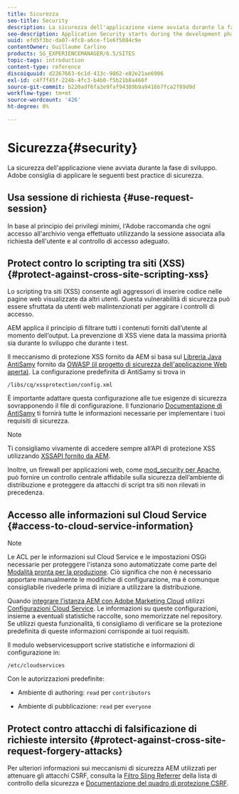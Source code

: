 ```yaml
---
title: Sicurezza
seo-title: Security
description: La sicurezza dell'applicazione viene avviata durante la fase di sviluppo
seo-description: Application Security starts during the development phase
uuid: efd5f3bc-da07-4fc8-a6ce-f1e6f5084c9e
contentOwner: Guillaume Carlino
products: SG_EXPERIENCEMANAGER/6.5/SITES
topic-tags: introduction
content-type: reference
discoiquuid: d2267663-6c1d-413c-9862-e82e21ae6906
exl-id: c4f7f45f-224b-4fc3-b4b0-f5b21b8a466f
source-git-commit: b220adf6fa3e9faf94389b9a9416b7fca2f89d9d
workflow-type: tm+mt
source-wordcount: '426'
ht-degree: 0%

---
```


# Sicurezza{#security}

La sicurezza dell&#39;applicazione viene avviata durante la fase di sviluppo. Adobe consiglia di applicare le seguenti best practice di sicurezza.

## Usa sessione di richiesta {#use-request-session}

In base al principio dei privilegi minimi, l&#39;Adobe raccomanda che ogni accesso all&#39;archivio venga effettuato utilizzando la sessione associata alla richiesta dell&#39;utente e al controllo di accesso adeguato.

## Protect contro lo scripting tra siti (XSS) {#protect-against-cross-site-scripting-xss}

Lo scripting tra siti (XSS) consente agli aggressori di inserire codice nelle pagine web visualizzate da altri utenti. Questa vulnerabilità di sicurezza può essere sfruttata da utenti web malintenzionati per aggirare i controlli di accesso.

AEM applica il principio di filtrare tutti i contenuti forniti dall’utente al momento dell’output. La prevenzione di XSS viene data la massima priorità sia durante lo sviluppo che durante i test.

Il meccanismo di protezione XSS fornito da AEM si basa sul [Libreria Java AntiSamy](https://www.owasp.org/index.php/Category:OWASP_AntiSamy_Project) fornito da [OWASP (il progetto di sicurezza dell&#39;applicazione Web aperta)](https://www.owasp.org/). La configurazione predefinita di AntiSamy si trova in

`/libs/cq/xssprotection/config.xml`

È importante adattare questa configurazione alle tue esigenze di sicurezza sovrapponendo il file di configurazione. Il funzionario [Documentazione di AntiSamy](https://www.owasp.org/index.php/Category:OWASP_AntiSamy_Project) ti fornirà tutte le informazioni necessarie per implementare i tuoi requisiti di sicurezza.

>[!NOTE]
>
>Ti consigliamo vivamente di accedere sempre all’API di protezione XSS utilizzando [XSSAPI fornito da AEM](https://helpx.adobe.com/experience-manager/6-5/sites/developing/using/reference-materials/javadoc/com/adobe/granite/xss/XSSAPI.html).

Inoltre, un firewall per applicazioni web, come [mod_security per Apache](https://www.modsecurity.org), può fornire un controllo centrale affidabile sulla sicurezza dell’ambiente di distribuzione e proteggere da attacchi di script tra siti non rilevati in precedenza.

## Accesso alle informazioni sul Cloud Service {#access-to-cloud-service-information}

>[!NOTE]
>
>Le ACL per le informazioni sul Cloud Service e le impostazioni OSGi necessarie per proteggere l&#39;istanza sono automatizzate come parte del [Modalità pronta per la produzione](/help/sites-administering/production-ready.md). Ciò significa che non è necessario apportare manualmente le modifiche di configurazione, ma è comunque consigliabile rivederle prima di iniziare a utilizzare la distribuzione.

Quando [integrare l’istanza AEM con Adobe Marketing Cloud](/help/sites-administering/marketing-cloud.md) utilizzi [Configurazioni Cloud Service](/help/sites-developing/extending-cloud-config.md). Le informazioni su queste configurazioni, insieme a eventuali statistiche raccolte, sono memorizzate nel repository. Se utilizzi questa funzionalità, ti consigliamo di verificare se la protezione predefinita di queste informazioni corrisponde ai tuoi requisiti.

Il modulo webservicesupport scrive statistiche e informazioni di configurazione in:

`/etc/cloudservices`

Con le autorizzazioni predefinite:

* Ambiente di authoring: `read` per `contributors`

* Ambiente di pubblicazione: `read` per `everyone`

## Protect contro attacchi di falsificazione di richieste intersito {#protect-against-cross-site-request-forgery-attacks}

Per ulteriori informazioni sui meccanismi di sicurezza AEM utilizzati per attenuare gli attacchi CSRF, consulta la [Filtro Sling Referrer](/help/sites-administering/security-checklist.md#protect-against-cross-site-request-forgery) della lista di controllo della sicurezza e [Documentazione del quadro di protezione CSRF](/help/sites-developing/csrf-protection.md).
